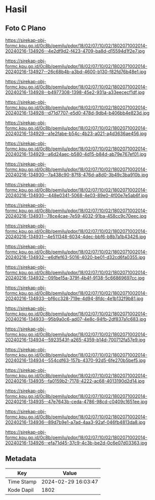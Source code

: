 # Hasil

## Foto C Plano

https://sirekap-obj-formc.kpu.go.id/0c8b/pemilu/pdpr/18/02/07/10/02/1802071002014-20240216-134926--4e2df9d2-f423-4709-ba8d-d15594d1f2e7.jpg

https://sirekap-obj-formc.kpu.go.id/0c8b/pemilu/pdpr/18/02/07/10/02/1802071002014-20240216-134927--26c68b4b-a3bd-4600-b130-f82fd76b48e1.jpg

https://sirekap-obj-formc.kpu.go.id/0c8b/pemilu/pdpr/18/02/07/10/02/1802071002014-20240216-134928--b4977308-1398-45e2-931a-a33eececf1df.jpg

https://sirekap-obj-formc.kpu.go.id/0c8b/pemilu/pdpr/18/02/07/10/02/1802071002014-20240216-134928--d71d7707-e5d0-478d-9db4-b406bb4e823d.jpg

https://sirekap-obj-formc.kpu.go.id/0c8b/pemilu/pdpr/18/02/07/10/02/1802071002014-20240216-134929--a1e2fabe-b54c-4b23-a021-a4d3636ae456.jpg

https://sirekap-obj-formc.kpu.go.id/0c8b/pemilu/pdpr/18/02/07/10/02/1802071002014-20240216-134929--a6d24aec-b580-4d15-b84d-ab79e767ef01.jpg

https://sirekap-obj-formc.kpu.go.id/0c8b/pemilu/pdpr/18/02/07/10/02/1802071002014-20240216-134930--7a438c90-87f8-476d-a8d0-3b49c3ba910b.jpg

https://sirekap-obj-formc.kpu.go.id/0c8b/pemilu/pdpr/18/02/07/10/02/1802071002014-20240216-134930--448e0341-5068-4e03-89e0-4f00e7e5ab6f.jpg

https://sirekap-obj-formc.kpu.go.id/0c8b/pemilu/pdpr/18/02/07/10/02/1802071002014-20240216-134931--78ce4cae-7e59-4032-91ba-458cc9c70eec.jpg

https://sirekap-obj-formc.kpu.go.id/0c8b/pemilu/pdpr/18/02/07/10/02/1802071002014-20240216-134931--4e511348-6034-4dec-bbf6-b8b7a1b43426.jpg

https://sirekap-obj-formc.kpu.go.id/0c8b/pemilu/pdpr/18/02/07/10/02/1802071002014-20240216-134932--e6dfef63-5016-4020-be01-d32cd6fa0355.jpg

https://sirekap-obj-formc.kpu.go.id/0c8b/pemilu/pdpr/18/02/07/10/02/1802071002014-20240216-134932--091be15a-379f-4b4f-9138-5c66869697cc.jpg

https://sirekap-obj-formc.kpu.go.id/0c8b/pemilu/pdpr/18/02/07/10/02/1802071002014-20240216-134933--bf6cc328-719e-4d94-8fdc-4e1b132f9b81.jpg

https://sirekap-obj-formc.kpu.go.id/0c8b/pemilu/pdpr/18/02/07/10/02/1802071002014-20240216-134933--95b9a0c6-ad07-4e8c-94fb-2df837a1c683.jpg

https://sirekap-obj-formc.kpu.go.id/0c8b/pemilu/pdpr/18/02/07/10/02/1802071002014-20240216-134934--5923543f-a265-4359-b14d-700712fa57e9.jpg

https://sirekap-obj-formc.kpu.go.id/0c8b/pemilu/pdpr/18/02/07/10/02/1802071002014-20240216-134934--554cdf63-157b-4370-92d5-6fe270b5bef5.jpg

https://sirekap-obj-formc.kpu.go.id/0c8b/pemilu/pdpr/18/02/07/10/02/1802071002014-20240216-134935--fa0159b2-7178-4222-ac68-4013190d2d14.jpg

https://sirekap-obj-formc.kpu.go.id/0c8b/pemilu/pdpr/18/02/07/10/02/1802071002014-20240216-134935--47e7643b-ceda-4786-98cd-c0409c1651ee.jpg

https://sirekap-obj-formc.kpu.go.id/0c8b/pemilu/pdpr/18/02/07/10/02/1802071002014-20240216-134936--89d7b9e1-a7ad-4aa3-92af-046fb4813da8.jpg

https://sirekap-obj-formc.kpu.go.id/0c8b/pemilu/pdpr/18/02/07/10/02/1802071002014-20240216-134926--efa71d45-37c9-4c3b-be2d-0c6e07d03363.jpg


## Metadata

| Key        | Value               |
| ---------- | ------------------- |
| Time Stamp | 2024-02-29 16:03:47 |
| Kode Dapil | 1802                |




